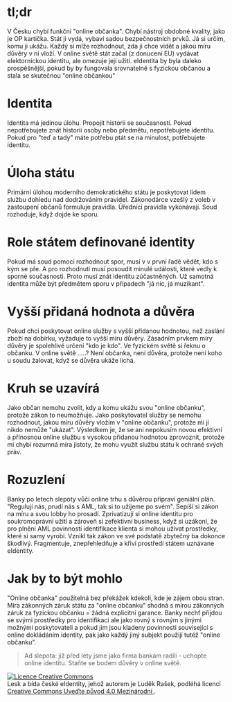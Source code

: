 # tl;dr
V Česku chybí funkční "online občanka". Chybí nástroj obdobné kvality, jako je OP kartička. Stát ji vydá, 
vybaví sadou bezpečnostních prvků. Já si určím, komu ji ukážu. Každý si mlže rozhodnout, zda ji chce vidět a 
jakou míru důvěry v ní vloží. V online světě stát začal (z donucení EU) vydávat elektornickou identitu, ale 
omezuje její užití. eIdentita by byla daleko prospěšnější, pokud by by fungovala srovnatelně s fyzickou občanou 
a stala se skutečnou "online občankou" 

# Identita
Identita má jedinou úlohu. Propojit historii se současností. Pokud nepotřebujete znát historii osoby nebo předmětu, 
nepotřebujete identitu. Pokud pro "teď a tady" máte potřebu ptát se na minulost, potřebujete identitu.

# Úloha státu
Primární úlohou moderního demokratického státu je poskytovat lidem službu dohledu nad dodržováním pravidel. Zákonodárce 
vzešlý z voleb v zastoupení občanů formuluje pravidla. Úředníci pravidla vykonávají. Soud rozhoduje, když dojde ke sporu.

# Role státem definované identity
Pokud má soud pomoci rozhodnout spor, musí v v první řadě vědět, kdo s kým se pře. A pro rozhodnutí musí posoudit 
minulé události, které vedly k sporné současnosti. Proto musí znát identitu zúčastněných. Už samotná identita může 
být předmětem sporu v případech "já nic, já muzikant".

# Vyšší přidaná hodnota a důvěra
Pokud chci poskytovat online služby s vyšší přidanou hodnotou, než zaslání zboží na dobírku, vyžaduje to vyšší míru důvěry.
Zásadním prvkem míry důvěry je spolehlivé určení "kdo je kdo". Ve fyzickém světě si řeknu o občanku. V online světě .....?
Není občanka, není důvěra, protože není koho u soudu žalovat, když se důvěra ukáže lichá.

# Kruh se uzavírá
Jako občan nemohu zvolit, kdy a komu ukážu svou "online občanku", protože zákon to neumožňuje. Jako poskytovatel 
služby se nemohu rozhodnout, jakou míru důvěry vložím v "online občanku", protože mi jí nikdo nemůže "ukázat".
Výsledkem je, že se ani nepokusím novou efektivní a přínosnou online službu s vysokou přidanou hodnotou zprovoznit, 
protože mi chybí rozumná míra jistoty, že mohu využít službu státu k ochrané svých práv.

# Rozuzlení
Banky po letech slepoty vůči online trhu s důvěrou připraví geniální plán. "Regulují nás, prudí nás s AML, tak 
si to užijeme po svém". Sepíší si zákon na míru a svou lobby ho prosadí. Zprivatizují si online identitu pro 
soukromoprávní užití a zároveň si zefektivní business, když si uzákoní, že pro plnění AML povinností identifikace klienta 
si mohou uživat prostředky, které si samy vyrobí. Vznikl tak zákon ve své podstatě zbytečný ba dokonce škodlivý. 
Fragmentuje, znepřehledňuje a křiví prostředí státem uznávane eIdentity. 

# Jak by to být mohlo
"Online občanka" použitelná bez překážek kdekoli, kde je zájem obou stran. Míra zákonných záruk státu za "online občanku" 
shodná s mírou zákonných záruk za fyzickou občanku = žádná explicitní garance. Banky nechť přijdou se svými prostředky 
pro identifikaci ale jako rovný s rovným s jinými možnými poskytovateli a pokud jim jsou kladeny povinnosti související 
s online dokládáním identity, pak jako každý jiný subjekt použijí tutéž "online občanku". 

> Ad slepota: již před lety jsme jako firma bankám radili - uchopte online identitu. Staňte se bodem důvěry v online světě.   

<a rel="license" href="http://creativecommons.org/licenses/by/4.0/"><img alt="Licence Creative Commons" style="border-width:0" src="https://i.creativecommons.org/l/by/4.0/80x15.png" /></a><br /><span xmlns:dct="http://purl.org/dc/terms/" property="dct:title">Lesk a bída české eIdentity</span>, jehož autorem je <span xmlns:cc="http://creativecommons.org/ns#" property="cc:attributionName">Luděk Rašek</span>, podléhá licenci <a rel="license" href="http://creativecommons.org/licenses/by/4.0/">Creative Commons Uveďte původ 4.0 Mezinárodní </a>.
